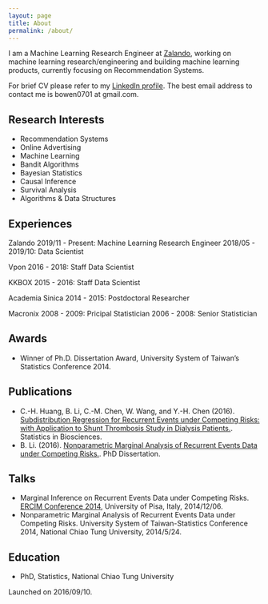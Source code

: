 ```yaml
---
layout: page
title: About
permalink: /about/
---
```


I am a Machine Learning Research Engineer at [Zalando](https://en.zalando.de/), working on machine learning research/engineering and building machine learning products, currently focusing on Recommendation Systems.

For brief CV please refer to my [LinkedIn profile](https://www.linkedin.com/in/bowenli0701/). The best email address to contact me is bowen0701 at gmail.com.

## Research Interests

- Recommendation Systems
- Online Advertising
- Machine Learning
- Bandit Algorithms
- Bayesian Statistics
- Causal Inference
- Survival Analysis
- Algorithms & Data Structures

## Experiences

Zalando
2019/11 - Present: Machine Learning Research Engineer
2018/05 - 2019/10: Data Scientist

Vpon
2016 - 2018: Staff Data Scientist

KKBOX
2015 - 2016: Staff Data Scientist

Academia Sinica
2014 - 2015: Postdoctoral Researcher

Macronix
2008 - 2009: Pricipal Statistician
2006 - 2008: Senior Statistician

## Awards

- Winner of Ph.D. Dissertation Award, University System of Taiwan’s Statistics Conference 2014.

## Publications

- C.-H. Huang, B. Li, C.-M. Chen, W. Wang, and Y.-H. Chen (2016). [Subdistribution Regression for Recurrent Events under Competing Risks: with Application to Shunt Thrombosis Study in Dialysis Patients.](http://link.springer.com/article/10.1007/s12561-016-9161-0). Statistics in Biosciences.
- B. Li. (2016). [Nonparametric Marginal Analysis of Recurrent Events Data under Competing Risks.](https://arxiv.org/abs/1707.01822). PhD Dissertation.

## Talks

- Marginal Inference on Recurrent Events Data under Competing Risks. [ERCIM Conference 2014](http://cmstatistics.org/ERCIM2014/index.php), University of Pisa, Italy, 2014/12/06.
- Nonparametric Marginal Analysis of Recurrent Events Data under Competing Risks. University System of Taiwan-Statistics Conference 2014, National Chiao Tung University, 2014/5/24.

## Education

- PhD, Statistics, National Chiao Tung University

Launched on 2016/09/10.
